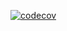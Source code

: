 [![codecov](https://codecov.io/gh/MaratElagin/2kurs.Net.Homework/branch/2k-296/graph/badge.svg?token=EGOT9U4EKN)](https://codecov.io/gh/MaratElagin/2kurs.Net.Homework)

